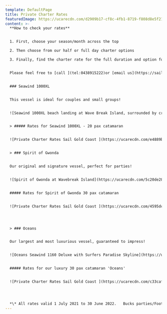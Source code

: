 ```yaml
---
template: DefaultPage
title: Private Charter Rates
featuredImage: https://ucarecdn.com/d2909b17-cf8c-4fb1-8719-f808d8e5f21c/
content: >-
  **How to check your rates**


  1. First, choose your season/month across the top

  2. Then choose from our half or full day charter options

  3. Finally, find the charter rate for the full duration and option for additional hours


  Please feel free to [call ](tel:0438915222)or [email us](https://sailinginparadise.com.au/booking-enquiry) you are unsure, we are happy to help!


  ### Seawind 1000XL


  This vessel is ideal for couples and small groups! 


  ![Seawind 1000XL beach landing at Wave Break Island, surrounded by crystal clear waters of the Gold Coat Broadwater](https://ucarecdn.com/0333cb60-b7f1-42d7-9fd4-602a7c759559/-/crop/2148x1536/0,134/-/preview/ "Seawind 1000XL")


  > ##### Rates for Seawind 1000XL - 20 pax catamaran


  ![Private Charter Rates Sail Gold Coast ](https://ucarecdn.com/e4889b96-f32f-4650-95b9-3068b2d1effb/ "Seawind 1000XL Private Charter Rates Gold Coast ")


  > ### Spirit of Gwonda


  Our original and signature vessel, perfect for parties!


  ![Spirit of Gwonda at Wavebreak Island](https://ucarecdn.com/5c20de28-8328-49b3-9fb7-8e7372fa8816/-/crop/2000x1158/0,192/-/preview/ "Spirit of Gwonda Sailing Catamaran")


  ##### Rates for Spirit of Gwonda 30 pax catamaran


  ![Private Charter Rates Sail Gold Coast ](https://ucarecdn.com/4595dc79-07f6-4cc9-b3c1-c2b1b19a450e/ "Spirit of Gwonda Private Charter Rates Gold Coast ")




  > ### Oceans


  Our largest and most luxurious vessel, guaranteed to impress!


  ![Oceans Seawind 1160 Deluxe with Surfers Paradise Skyline](https://ucarecdn.com/452dcace-5773-4a8f-b3b0-06ddc5bd273d/ "Oceans Seawind 1160 Deluxe ")


  ##### Rates for our luxury 30 pax catamaran 'Oceans'


  ![Private Charter Rates Sail Gold Coast ](https://ucarecdn.com/c33caf23-c6a7-4da9-96f5-eac4c4d945ab/ "Oceans Private Charter Rates Gold Coast ")




  *\* All rates valid 1 July 2021 to 30 June 2022.   Bucks parties/Footy Trips (all male charters) rates vary due to crewing requirements and are subject to availability - please enquire.   $1,350 on Seawind 1000XL and $1,650 for 3 hours on Spirit of Gwonda.   3 hours max year round. Prior to 5pm only. Bucks Party rules apply. Rates vary on public holidays and special events, please enquire. Earlier or later charters available on request. 2 hour charters may be available on request.  Bucks parties/Footy Trips (all male charters) and under 21 birthdays are not permitted on the deluxe vessel Oceans.*
---
```

